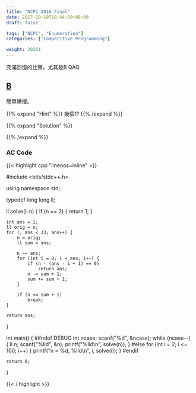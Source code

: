 ```yaml
---
title: "NCPC 2016 Final"
date: 2017-10-19T18:44:50+08:00
draft: false

tags: ["NCPC", "Enumeration"]
categories: ["Competitive Programming"]

weight: 20161
---
```


充滿回憶的比賽，尤其是B QAQ

<!--more-->

## [B](http://e-tutor.itsa.org.tw/e-Tutor/mod/programming/view.php?a=17928)

簡單爆搜。

{{% expand "Hint" %}}
幾個1?
{{% /expand %}}

{{% expand "Solution" %}}

{{% /expand %}}

### AC Code

{{< highlight cpp "linenos=inline" >}}

#include <bits/stdc++.h>

using namespace std;

typedef long long ll;

ll solve(ll n)
{
    if (n == 2) {
        return 1;
    }

    int ans = 1;
    ll orig = n;
    for (; ans < 33; ans++) {
        n = orig;
        ll sum = ans;

        n -= ans;
        for (int i = 0; i < ans; i++) {
            if (n - (ans - i + 1) == 0)
                return ans;
            n -= sum + 1;
            sum += sum + 1;
        }

        if (n <= sum + 1)
            break;
    }

    return ans;
}

int main()
{
#ifndef DEBUG
    int ncase;
    scanf("%d", &ncase);
    while (ncase--) {
        ll n;
        scanf("%lld", &n);
        printf("%lld\n", solve(n));
    }
#else
    for (int i = 2; i <= 100; i++) {
        printf("n = %d, %lld\n", i, solve(i));
    }
#endif

    return 0;
}

{{< / highlight >}}